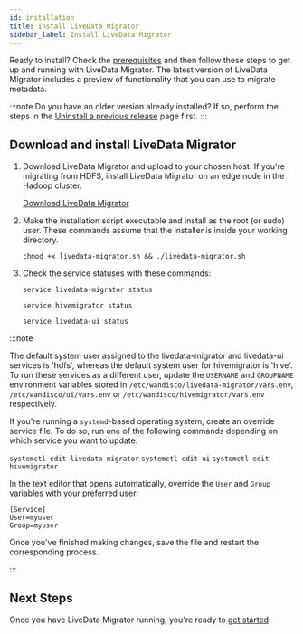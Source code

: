 ```yaml
---
id: installation
title: Install LiveData Migrator
sidebar_label: Install LiveData Migrator
---
```


Ready to install? Check the [prerequisites](./prereqs.md) and then follow these steps to get up and running with LiveData Migrator. The latest version of LiveData Migrator includes a preview of functionality that you can use to migrate metadata.

:::note
Do you have an older version already installed? If so, perform the steps in the [Uninstall a previous release](./uninstall.md) page first.
:::

## Download and install LiveData Migrator

1. Download LiveData Migrator and upload to your chosen host. If you're migrating from HDFS, install LiveData Migrator on an edge node in the Hadoop cluster.

   <div class="download">
   <a href="https://www2.wandisco.com/ldm-trial">Download LiveData Migrator</a>
   </div>

1. Make the installation script executable and install as the root (or sudo) user. These commands assume that the installer is inside your working directory.

   ```text
   chmod +x livedata-migrator.sh && ./livedata-migrator.sh
   ```

1. Check the service statuses with these commands:

   ```text
   service livedata-migrator status
   ```

   ```text
   service hivemigrator status
   ```

   ```text
   service livedata-ui status
   ```

:::note

   The default system user assigned to the livedata-migrator and livedata-ui services is 'hdfs', whereas the default system user for hivemigrator is 'hive'. To run these services as a different user, update the `USERNAME` and `GROUPNAME` environment variables stored in `/etc/wandisco/livedata-migrator/vars.env`, `/etc/wandisco/ui/vars.env` or `/etc/wandisco/hivemigrator/vars.env` respectively.

   If you're running a `systemd`-based operating system, create an override service file. To do so, run one of the following commands depending on which service you want to update:

   `systemctl edit livedata-migrator`
   `systemctl edit ui`
   `systemctl edit hivemigrator`

   In the text editor that opens automatically, override the `User` and `Group` variables with your preferred user:

   ```text="Example"
   [Service]
   User=myuser
   Group=myuser
   ```

   Once you've finished making changes, save the file and restart the corresponding process.

:::

## Next Steps

Once you have LiveData Migrator running, you're ready to [get started](./get-started.md).
